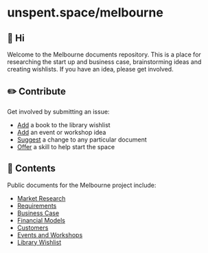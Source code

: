 # unspent.space/melbourne

## 👋 Hi
Welcome to the Melbourne documents repository. This is a place for researching the start up and business case, brainstorming ideas and creating wishlists. If you have an idea, please get involved.

## ✏️ Contribute
Get involved by submitting an issue:
- [Add](https://github.com/unspentspace/melbourne/issues/new?assignees=&labels=book&projects=&template=book.md&title=) a book to the library wishlist
- [Add](https://github.com/unspentspace/melbourne/issues/new?assignees=unspentspace-admin&labels=event&projects=&template=event-or-workshop.md&title=) an event or workshop idea
- [Suggest](https://github.com/unspentspace/melbourne/issues/new?assignees=&labels=documentation&projects=&template=general-change.md&title=) a change to any particular document
- [Offer](https://github.com/unspentspace/melbourne/issues/new?assignees=&labels=skills&projects=&template=offer-your-skills.md&title=Skills+on+offer) a skill to help start the space

## 📝 Contents
Public documents for the Melbourne project include:

- [Market Research](./research)
- [Requirements](./requirements)
- [Business Case](./business_case)
- [Financial Models](./financial_models)
- [Customers](./customers)
- [Events and Workshops](./workshops)
- [Library Wishlist](./library)
